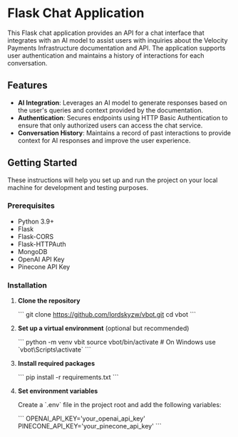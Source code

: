 # Flask Chat Application

This Flask chat application provides an API for a chat interface that integrates with an AI model to assist users with inquiries about the Velocity Payments Infrastructure documentation and API. The application supports user authentication and maintains a history of interactions for each conversation.

## Features

- **AI Integration**: Leverages an AI model to generate responses based on the user's queries and context provided by the documentation.
- **Authentication**: Secures endpoints using HTTP Basic Authentication to ensure that only authorized users can access the chat service.
- **Conversation History**: Maintains a record of past interactions to provide context for AI responses and improve the user experience.

## Getting Started

These instructions will help you set up and run the project on your local machine for development and testing purposes.

### Prerequisites

- Python 3.9+
- Flask
- Flask-CORS
- Flask-HTTPAuth
- MongoDB
- OpenAI API Key
- Pinecone API Key

### Installation

1. **Clone the repository**

   \`\`\`
   git clone https://github.com/lordskyzw/vbot.git
   cd vbot
   \`\`\`

2. **Set up a virtual environment** (optional but recommended)

   \`\`\`
   python -m venv vbit
   source vbot/bin/activate  # On Windows use \`vbot\\Scripts\\activate\`
   \`\`\`

3. **Install required packages**

   \`\`\`
   pip install -r requirements.txt
   \`\`\`

4. **Set environment variables**

   Create a \`.env\` file in the project root and add the following variables:

   \`\`\`
   OPENAI_API_KEY='your_openai_api_key'
   PINECONE_API_KEY='your_pinecone_api_key'
   \`\`\`
